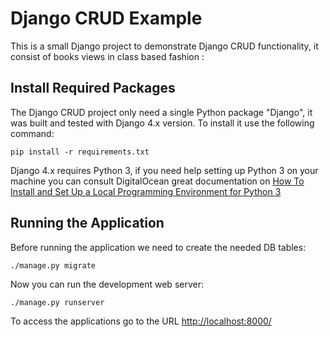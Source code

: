 # Django CRUD Example 

This is a small Django project to demonstrate Django CRUD functionality, it
consist of books views in class based fashion :

## Install Required Packages

The Django CRUD project only need a single Python package "Django", it was built and
tested with Django 4.x version. To install it use the following command:

    pip install -r requirements.txt

Django 4.x requires Python 3, if you need help setting up Python 3 on your machine you can consult
DigitalOcean great documentation on 
[How To Install and Set Up a Local Programming Environment for Python 3](https://www.digitalocean.com/community/tutorial_series/how-to-install-and-set-up-a-local-programming-environment-for-python-3)

## Running the Application

Before running the application we need to create the needed DB tables:

    ./manage.py migrate

Now you can run the development web server:

    ./manage.py runserver

To access the applications go to the URL <http://localhost:8000/>
